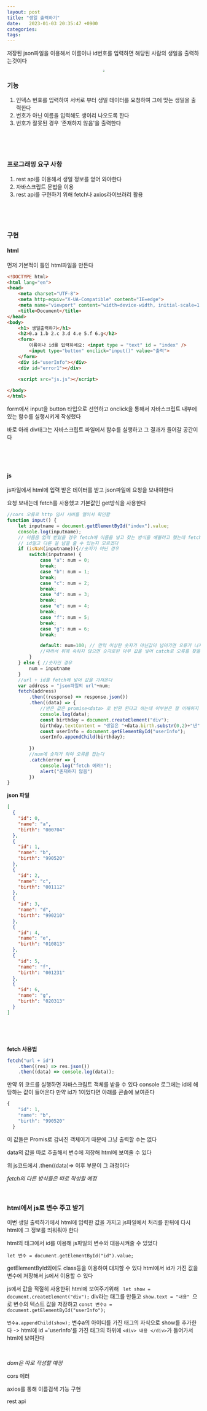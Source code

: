 ```yaml
---
layout: post
title: "생일 출력하기"
date:   2023-01-03 20:35:47 +0900
categories:
tags: 
---
```


저장된 json파일을 이용해서 이름이나 id번호를 입력하면 해당된 사람의 생일을 출력하는것이다 

<center>
<img src="https://user-images.githubusercontent.com/80758613/210351717-ad9f3053-40ee-4980-9af7-74554a9a66c1.png" style="zoom:30%;">
</center>

### 기능

1. 인덱스 번호를 입력하여 서버로 부터 생일 데이터를 요청하여 그에 맞는 생일을 출력한다
2. 번호가 아닌 이름을 입력해도 생이리 나오도록 한다
3. 번호가 잘못된 경우 '존재하지 않음'을 출력한다

&nbsp;

&nbsp;

### 프로그래밍 요구 사항

1. rest api를 이용해서 생일 정보를 얻어 와야한다
2. 자바스크립트 문법을 이용
3. rest api를 구현하기 위해 fetch나 axios라이브러리 활용

&nbsp;

&nbsp;

### 구현

#### html

먼저 기본적이 틀인 html파일을 만든다

``` html
<!DOCTYPE html>
<html lang="en">
<head>
    <meta charset="UTF-8">
    <meta http-equiv="X-UA-Compatible" content="IE=edge">
    <meta name="viewport" content="width=device-width, initial-scale=1.0">
    <title>Document</title>
</head>
<body>
    <h1> 생일출력하기</h1>
    <h2>0.a 1.b 2.c 3.d 4.e 5.f 6.g</h2>
    <form>
        이름이나 id를 입력하세요: <input type = "text" id = "index" />
        <input type="button" onclick="input()" value="출력">
    </form>
    <div id="userInfo"></div>
    <div id="error1"></div>

    <script src="js.js"></script>
    
</body>
</html>
```

form에서 input을 button 타입으로 선언하고 onclick을 통해서 자바스크립트 내부에 있는 함수를 실행시키게 작성했다

바로 아래 div태그는 자바스크립트 파일에서 함수를 실행하고 그 결과가 들어갈 공간이다

&nbsp;

&nbsp;

 #### js

js파일에서 html에 입력 받은 데이터를 받고 json파일에 요청을 보내야한다

요청 보내는데 fetch를 사용했고 기본값인 get방식을 사용한다

``` javascript
//cors 오류로 http 임시 서버를 열어서 확인함
function input() {	
	let inputname = document.getElementById("index").value;
	console.log(inputname);
    // 이름음 입력 받았을 경우 fetch에 이름을 넣고 찾는 방식을 해볼려고 했는데 fetch get방식에서
    // id말고 다른 걸 넘결 줄 수 있는지 모르겠다
    if (isNaN(inputname)){//숫자가 아닌 경우
        switch(inputname) { 
            case "a": num = 0;
            break;
            case "b": num = 1;
            break;
            case "c": num = 2;
            break;
            case "d": num = 3;
            break;
            case "e": num = 4;
            break;
            case "f": num = 5;
            break;
            case "g": num = 6;
            break;

            default: num=100; // 만약 이상한 숫자가 아닌값이 넘어가면 오류가 나지만 catch에 잡히지 않는다 
            //따라서 위에 속하지 않으면 숫자로된 아무 값을 넣어 catch로 오류를 찾을 수 있게함 
        }
    } else { //숫자인 경우
        num = inputname
    }
    //url + id를 fetch에 넣어 값을 가져온다
    var address = "json파일의 url"+num;
    fetch(address)
        .then((response) => response.json())
        .then((data) => {
            //받은 값은 promise<data> 로 반환 된다고 하는데 이부분은 잘 이해하지 못하고 사용
            console.log(data);
            const birthday = document.createElement("div");
            birthday.textContent = "생일은 "+data.birth.substr(0,2)+"년" +data.birth.substr(2,2) +"월"+data.birth.substr(4,2)+"일" + "입니다";
            const userInfo = document.getElementById("userInfo");
            userInfo.appendChild(birthday);
            
        })
        //num에 숫자가 와야 오류를 잡는다
        .catch(error => {
            console.log("fetch 에러!");
            alert("존재하지 않음")
        }) 
}

```



**json 파일**

``` json
[
  {
    "id": 0,
    "name": "a",
    "birth": "000704"
  },
  {
    "id": 1,
    "name": "b",
    "birth": "990520"
  },
  {
    "id": 2,
    "name": "c",
    "birth": "001112"
  },
  {
    "id": 3,
    "name": "d",
    "birth": "990210"
  },
  {
    "id": 4,
    "name": "e",
    "birth": "010813"
  },
  {
    "id": 5,
    "name": "f",
    "birth": "001231"
  },
  {
    "id": 6,
    "name": "g",
    "birth": "020313"
  }
]
```

&nbsp;

&nbsp;

**fetch 사용법** 

``` javascript
fetch("url + id")
	.then((res) => res.json())
	.then((data) => console.log(data));

```

만약 위 코드를 실행하면 자바스크림트 객체를 받을 수 있다 console 로그에는 id에 해당하는 값이 들어온다 만약 id가 1이었다면 아래를 콘솔에 보여준다

``` js
{
    "id": 1,
    "name": "b",
    "birth": "990520"
  }
```

이 값들은 Promis로 감싸진 객체이기 때문에 그냥 출력할 수는 없다

data의 값을 따로 추출해서 변수에 저장해 html에 보여줄 수 있다

위 js코드에서 .then((data)=> 이후 부분이 그 과정이다



*fetch의 다른 방식들은 따로 작성할 예정*

&nbsp;

### html에서 js로 변수 주고 받기

이번 생일 출력하기에서 html에 입력한 값을 가지고 js파일에서 처리를 한뒤에 다시 html에 그 정보를 띄워줘야 한다

html의 태그에서 id를 이용해 js파일의 변수와 대응시켜줄 수 있었다

`let 변수 = document.getElementById("id").value;`

getElementById외에도 class등을 이용하여 대치할 수 있다 html에서 id가 가진 값을 변수에 저장해서 js에서 이용할 수 있다

js에서 값을 적절히 사용한뒤 html에 보여주기위해 ` let show = document.createElement("div");` div라는 태그를 만들고 `show.text = "내용" `으로 변수의 텍스트 값을 저장하고 `const 변수a = document.getElementById("userInfo");`

`변수a.appendChild(show);` 변수a의 아이디를 가진 태그의 자식으로 show를 추가한다 -> html에 id ='userInfo'를 가진 태그의 하위에 `<div> 내용 </div>`가 들어가서 html에 보여진다

&nbsp;

*dom은 따로 작성할 예정*

cors 에러

axios를 통해 이름검색 기능 구현

rest api

